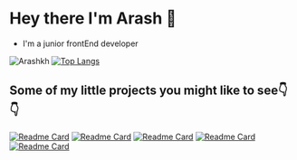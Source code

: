 # Hey there I'm Arash 👋

- I'm a junior frontEnd developer

![Arashkh](https://github-readme-stats.vercel.app/api?username=ArashkKH&show_icons=true&theme=gruvbox&hide=contribs,prs)
[![Top Langs](https://github-readme-stats.vercel.app/api/top-langs/?username=ArashkKH&theme=gruvbox&layout=compact)](https://github.com/ArashkKH/github-readme-stats)

## Some of my little projects you might like to see👇👇

[![Readme Card](https://github-readme-stats.vercel.app/api/pin/?username=ArashkKH&repo=AK-Tic-Tac-Toe&theme=dark)](https://github.com/ArashkKH/AK-Tic-Tac-Toe)
[![Readme Card](https://github-readme-stats.vercel.app/api/pin/?username=ArashkKH&repo=Solar-System&theme=dark)](https://github.com/ArashkKH/Solar-System)
[![Readme Card](https://github-readme-stats.vercel.app/api/pin/?username=ArashkKH&repo=num-to-text-persian-&theme=dark)](https://github.com/ArashkKH/num-to-text-persian-)
[![Readme Card](https://github-readme-stats.vercel.app/api/pin/?username=ArashkKH&repo=BrandStorming&theme=dark)](https://github.com/ArashkKH/BrandStorming)
[![Readme Card](https://github-readme-stats.vercel.app/api/pin/?username=ArashkKH&repo=One-room-Gallery&theme=dark)](https://github.com/ArashkKH/One-room-Gallery)



